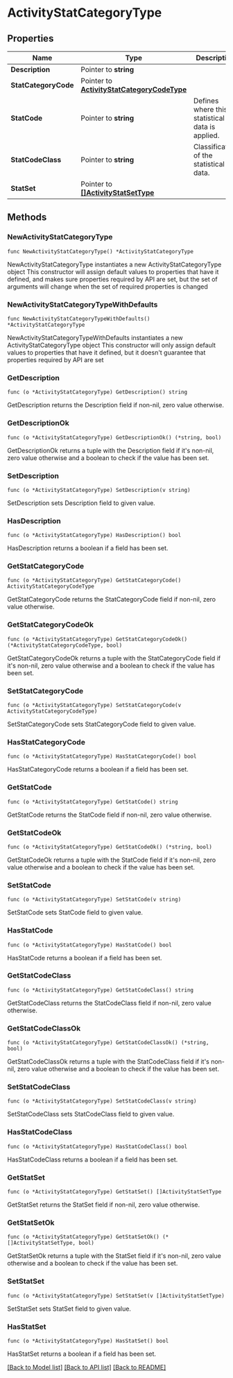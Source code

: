 # ActivityStatCategoryType

## Properties

Name | Type | Description | Notes
------------ | ------------- | ------------- | -------------
**Description** | Pointer to **string** |  | [optional] 
**StatCategoryCode** | Pointer to [**ActivityStatCategoryCodeType**](ActivityStatCategoryCodeType.md) |  | [optional] 
**StatCode** | Pointer to **string** | Defines where this statistical data is applied. | [optional] 
**StatCodeClass** | Pointer to **string** | Classification of the statistical data. | [optional] 
**StatSet** | Pointer to [**[]ActivityStatSetType**](ActivityStatSetType.md) |  | [optional] 

## Methods

### NewActivityStatCategoryType

`func NewActivityStatCategoryType() *ActivityStatCategoryType`

NewActivityStatCategoryType instantiates a new ActivityStatCategoryType object
This constructor will assign default values to properties that have it defined,
and makes sure properties required by API are set, but the set of arguments
will change when the set of required properties is changed

### NewActivityStatCategoryTypeWithDefaults

`func NewActivityStatCategoryTypeWithDefaults() *ActivityStatCategoryType`

NewActivityStatCategoryTypeWithDefaults instantiates a new ActivityStatCategoryType object
This constructor will only assign default values to properties that have it defined,
but it doesn't guarantee that properties required by API are set

### GetDescription

`func (o *ActivityStatCategoryType) GetDescription() string`

GetDescription returns the Description field if non-nil, zero value otherwise.

### GetDescriptionOk

`func (o *ActivityStatCategoryType) GetDescriptionOk() (*string, bool)`

GetDescriptionOk returns a tuple with the Description field if it's non-nil, zero value otherwise
and a boolean to check if the value has been set.

### SetDescription

`func (o *ActivityStatCategoryType) SetDescription(v string)`

SetDescription sets Description field to given value.

### HasDescription

`func (o *ActivityStatCategoryType) HasDescription() bool`

HasDescription returns a boolean if a field has been set.

### GetStatCategoryCode

`func (o *ActivityStatCategoryType) GetStatCategoryCode() ActivityStatCategoryCodeType`

GetStatCategoryCode returns the StatCategoryCode field if non-nil, zero value otherwise.

### GetStatCategoryCodeOk

`func (o *ActivityStatCategoryType) GetStatCategoryCodeOk() (*ActivityStatCategoryCodeType, bool)`

GetStatCategoryCodeOk returns a tuple with the StatCategoryCode field if it's non-nil, zero value otherwise
and a boolean to check if the value has been set.

### SetStatCategoryCode

`func (o *ActivityStatCategoryType) SetStatCategoryCode(v ActivityStatCategoryCodeType)`

SetStatCategoryCode sets StatCategoryCode field to given value.

### HasStatCategoryCode

`func (o *ActivityStatCategoryType) HasStatCategoryCode() bool`

HasStatCategoryCode returns a boolean if a field has been set.

### GetStatCode

`func (o *ActivityStatCategoryType) GetStatCode() string`

GetStatCode returns the StatCode field if non-nil, zero value otherwise.

### GetStatCodeOk

`func (o *ActivityStatCategoryType) GetStatCodeOk() (*string, bool)`

GetStatCodeOk returns a tuple with the StatCode field if it's non-nil, zero value otherwise
and a boolean to check if the value has been set.

### SetStatCode

`func (o *ActivityStatCategoryType) SetStatCode(v string)`

SetStatCode sets StatCode field to given value.

### HasStatCode

`func (o *ActivityStatCategoryType) HasStatCode() bool`

HasStatCode returns a boolean if a field has been set.

### GetStatCodeClass

`func (o *ActivityStatCategoryType) GetStatCodeClass() string`

GetStatCodeClass returns the StatCodeClass field if non-nil, zero value otherwise.

### GetStatCodeClassOk

`func (o *ActivityStatCategoryType) GetStatCodeClassOk() (*string, bool)`

GetStatCodeClassOk returns a tuple with the StatCodeClass field if it's non-nil, zero value otherwise
and a boolean to check if the value has been set.

### SetStatCodeClass

`func (o *ActivityStatCategoryType) SetStatCodeClass(v string)`

SetStatCodeClass sets StatCodeClass field to given value.

### HasStatCodeClass

`func (o *ActivityStatCategoryType) HasStatCodeClass() bool`

HasStatCodeClass returns a boolean if a field has been set.

### GetStatSet

`func (o *ActivityStatCategoryType) GetStatSet() []ActivityStatSetType`

GetStatSet returns the StatSet field if non-nil, zero value otherwise.

### GetStatSetOk

`func (o *ActivityStatCategoryType) GetStatSetOk() (*[]ActivityStatSetType, bool)`

GetStatSetOk returns a tuple with the StatSet field if it's non-nil, zero value otherwise
and a boolean to check if the value has been set.

### SetStatSet

`func (o *ActivityStatCategoryType) SetStatSet(v []ActivityStatSetType)`

SetStatSet sets StatSet field to given value.

### HasStatSet

`func (o *ActivityStatCategoryType) HasStatSet() bool`

HasStatSet returns a boolean if a field has been set.


[[Back to Model list]](../README.md#documentation-for-models) [[Back to API list]](../README.md#documentation-for-api-endpoints) [[Back to README]](../README.md)


